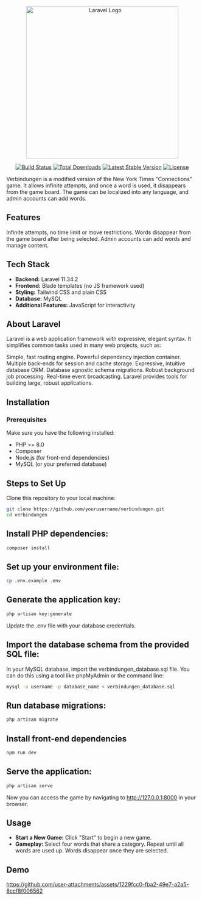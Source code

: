 <p align="center"><a href="https://laravel.com" target="_blank"><img src="https://raw.githubusercontent.com/laravel/art/master/logo-lockup/5%20SVG/2%20CMYK/1%20Full%20Color/laravel-logolockup-cmyk-red.svg" width="400" alt="Laravel Logo"></a></p> <p align="center"> <a href="https://github.com/laravel/framework/actions"><img src="https://github.com/laravel/framework/workflows/tests/badge.svg" alt="Build Status"></a> <a href="https://packagist.org/packages/laravel/framework"><img src="https://img.shields.io/packagist/dt/laravel/framework" alt="Total Downloads"></a> <a href="https://packagist.org/packages/laravel/framework"><img src="https://img.shields.io/packagist/v/laravel/framework" alt="Latest Stable Version"></a> <a href="https://packagist.org/packages/laravel/framework"><img src="https://img.shields.io/packagist/l/laravel/framework" alt="License"></a> </p>
Verbindungen is a modified version of the New York Times "Connections" game. It allows infinite attempts, and once a word is used, it disappears from the game board. The game can be localized into any language, and admin accounts can add words.

## Features
Infinite attempts, no time limit or move restrictions.
Words disappear from the game board after being selected.
Admin accounts can add words and manage content.
## Tech Stack
- **Backend:** Laravel 11.34.2
- **Frontend:** Blade templates (no JS framework used)
- **Styling:** Tailwind CSS and plain CSS
- **Database:** MySQL
- **Additional Features:** JavaScript for interactivity
## About Laravel
Laravel is a web application framework with expressive, elegant syntax. It simplifies common tasks used in many web projects, such as:

Simple, fast routing engine.
Powerful dependency injection container.
Multiple back-ends for session and cache storage.
Expressive, intuitive database ORM.
Database agnostic schema migrations.
Robust background job processing.
Real-time event broadcasting.
Laravel provides tools for building large, robust applications.

## Installation

### Prerequisites
Make sure you have the following installed:
- PHP >= 8.0
- Composer
- Node.js (for front-end dependencies)
- MySQL (or your preferred database)
## Steps to Set Up
Clone this repository to your local machine:

```bash
git clone https://github.com/yourusername/verbindungen.git
cd verbindungen
```
## Install PHP dependencies:


```bash
composer install
```

## Set up your environment file:

```bash
cp .env.example .env
```

## Generate the application key:
```bash
php artisan key:generate
```

Update the .env file with your database credentials.

## Import the database schema from the provided SQL file:

In your MySQL database, import the verbindungen_database.sql file. You can do this using a tool like phpMyAdmin or the command line:

```bash
mysql -u username -p database_name < verbindungen_database.sql
```

## Run database migrations:

```bash
php artisan migrate
```


## Install front-end dependencies
```bash
npm run dev
```
## Serve the application:

```bash
php artisan serve
```
Now you can access the game by navigating to http://127.0.0.1:8000 in your browser.

## Usage
- **Start a New Game:** Click "Start" to begin a new game.
- **Gameplay:** Select four words that share a category. Repeat until all words are used up. Words disappear once they are selected.

## Demo
https://github.com/user-attachments/assets/1229fcc0-fba2-49e7-a2a5-8ccf8f006562


